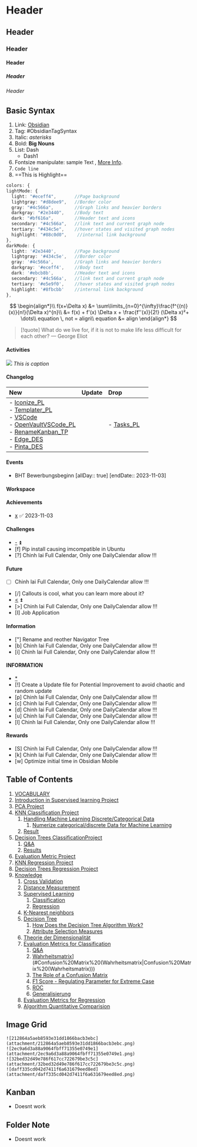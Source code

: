 # Header
## Header
### Header
#### Header
##### Header
###### Header
## Basic Syntax
1. Link: [Obsidian](Obsidian)
2. Tag: #ObsidianTagSyntax 
3. Italic: *asterisks*
4. Bold: **Big Nouns**
5. List: Dash 
	 - Dash1
6. Fontsize manipulate: <font size=2>sample Text </font>, [More Info](https://linuxhint.com/markdown-font-size/).
7. `Code line`
8. ==This is Highlight==
```typescript
colors: {
lightMode: {
  light: "#eceff4",       //Page background
  lightgray: "#d8dee9",   //Border color
  gray: "#4c566a",        //Graph links and heavier borders
  darkgray: "#2e3440",    //Body text
  dark: "#bf616a",        //Header text and icons
  secondary: "#4c566a",   //link text and current graph node
  tertiary: "#434c5e",    //hover states and visited graph nodes
  highlight: "#88c0d0",    //internal link background
},
darkMode: {
  light: '#2e3440',       //Page background
  lightgray: '#434c5e',   //Border color
  gray: '#4c566a',        //Graph links and heavier borders
  darkgray: '#eceff4',    //Body text
  dark: '#ebcb8b',        //Header text and icons
  secondary: '#4c566a',   //link text and current graph node
  tertiary: '#e5e9f0',    //hover states and visited graph nodes
  highlight: '#8fbcbb'    //internal link background
},
```

$$
\begin{align*}\\
f(x+\Delta x) &= \sum\limits_{n=0}^{\infty}\frac{f^{(n)}(x)}{n!}(\Delta x)^{n}\\
&= f(x) + f'(x) \Delta x + \frac{f''(x)}{2!} (\Delta x)²+ \dots\\
equation \, not = align\\
equation &= align
\end{align*}
$$

> [!quote] What do we live for, if it is not to make life less difficult for each other?
> — George Eliot
#### Activities
![](07603c3ac364fc229dbaefe05b4fc50f.png)
*This is caption*

#### Changelog

| New                                                                                                                                                                                                                                                                                    | Update | Drop                   |     |
| :------------------------------------------------------------------------------------------------------------------------------------------------------------------------------------------------------------------------------------------------------------------------------------- | :----- | :--------------------- | --- |
| <div>- [Iconize_PL](Iconize_PL)</div><div>- [Templater_PL](Templater_PL)</div><div>- [VSCode](VSCode)</div><div>- [OpenVaultVSCode_PL](OpenVaultVSCode_PL.md.md)</div><div>- [RenameKanban_TP](RenameKanban_TP)</div><div>- [Edge_DES](Edge_DES)</div><div>- [Pinta_DES](Pinta_DES)</div> |        | - [Tasks_PL](Tasks_PL) |     |


#### Events
-  BHT Bewerbungsbeginn [allDay:: true]  [endDate:: 2023-11-03]
#### Workspace

#### Achievements
- [x](Templater_PL) ✅ 2023-11-03

#### Challenges
- [-](JobMarket) ⏫
- [f] Pip install causing imcompatible in Ubuntu
- [?] Chinh lai Full Calendar, Only one DailyCalendar allow !!!

#### Future
- [ ] Chinh lai Full Calendar, Only one DailyCalendar allow !!!
- [/] Callouts is cool, what you can learn more about it?
- [<](JobMarket) ⏫
- [>] Chinh lai Full Calendar, Only one DailyCalendar allow !!!
- [I] Job Application

#### Information
- ["] Rename and reother Navigator Tree
- [b] Chinh lai Full Calendar, Only one DailyCalendar allow !!!
- [i] Chinh lai Full Calendar, Only one DailyCalendar allow !!!

#### INFORMATION
- [*](Templater_PL)
- [!] Create a Update file for Potential Improvement to avoid chaotic and random update
- [p] Chinh lai Full Calendar, Only one DailyCalendar allow !!!
- [c] Chinh lai Full Calendar, Only one DailyCalendar allow !!!
- [d] Chinh lai Full Calendar, Only one DailyCalendar allow !!!
- [u] Chinh lai Full Calendar, Only one DailyCalendar allow !!!
- [l] Chinh lai Full Calendar, Only one DailyCalendar allow !!!

#### Rewards
- [S] Chinh lai Full Calendar, Only one DailyCalendar allow !!!
- [k] Chinh lai Full Calendar, Only one DailyCalendar allow !!!
- [w] Optimize initial time in Obsidian Mobile
## Table of Contents

1. [VOCABULARY](#VOCABULARY)
1. [Introduction in Supervised learning Project](#Introduction%20in%20Supervised%20learning%20Project)
1. [PCA Project](#PCA%20Project)
1. [KNN Classification Project](#KNN%20Classification%20Project)
	1. [Handling Machine Learning Discrete/Categorical Data](#Handling%20Machine%20Learning%20Discrete/Categorical%20Data)
		1. [Numerize categorical/discrete Data for Machine Learning](#Numerize%20categorical/discrete%20Data%20for%20Machine%20Learning)
	1. [Result](#Result)
1. [Decision Trees ClassificationProject](#Decision%20Trees%20ClassificationProject)
	1. [Q&A](#Q&A)
	1. [Results](#Results)
1. [Evaluation Metric Project](#Evaluation%20Metric%20Project)
1. [KNN Regression Project](#KNN%20Regression%20Project)
1. [Decision Trees Regression Project](#Decision%20Trees%20Regression%20Project)
1. [Knowledge](#Knowledge)
	1. [Cross Validation](#Cross%20Validation)
	1. [Distance Measurement](#Distance%20Measurement)
	1. [Supervised Learning](#Supervised%20Learning)
		1. [Classification](#Classification)
		1. [Regression](#Regression)
	1. [K-Nearest neighbors](#K-Nearest%20neighbors)
	1. [Decision Tree](#Decision%20Tree)
		1. [How Does the Decision Tree Algorithm Work?](#How%20Does%20the%20Decision%20Tree%20Algorithm%20Work?)
		1. [Attribute Selection Measures](#Attribute%20Selection%20Measures)
	1. [Theorie der Dimensionalität](#Theorie%20der%20Dimensionalität)
	1. [Evaluation Metrics for Classification](#Evaluation%20Metrics%20for%20Classification)
		1. [Q&A](#Q&A)
		1. [Wahrheitsmatrix](Wahrheitsmatrix)](#Confusion%20Matrix%20(Wahrheitsmatrix|Confusion%20Matrix%20(Wahrheitsmatrix)))
		1. [The Role of a Confusion Matrix](#The%20Role%20of%20a%20Confusion%20Matrix)
		1. [F1 Score - Regulating Parameter for Extreme Case](#F1%20Score%20-%20Regulating%20Parameter%20for%20Extreme%20Case)
		1. [ROC](#ROC)
		1. [Generalisierung](#Generalisierung)
	1. [Evaluation Metrics for Regression](#Evaluation%20Metrics%20for%20Regression)
	1. [Algorithm Quantitative Comparision](#Algorithm%20Quantitative%20Comparision)

## Image Grid
```image-layout-masonry-2
![212864a5aeb8593e31dd1866bacb3ebc](attachment/212864a5aeb8593e31dd1866bacb3ebc.png) 
![2ec9a6d3a88a9064fbff71355e0749e1](attachment/2ec9a6d3a88a9064fbff71355e0749e1.png) 
![32bed32d49e786f617cc722679be3c5c](attachment/32bed32d49e786f617cc722679be3c5c.png)
![daff335cd042d7411f6a631679eed8ed](attachment/daff335cd042d7411f6a631679eed8ed.png)
```
## Kanban
- Doesnt work
## Folder Note
- Doesnt work